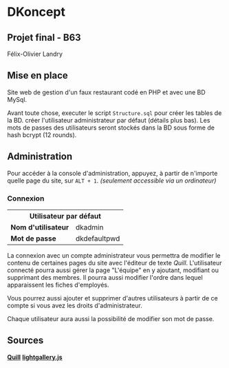 # DKoncept
## Projet final - B63

Félix-Olivier Landry

## Mise en place

Site web de gestion d'un faux restaurant codé en PHP et avec une BD MySql.

Avant toute chose, executer le script `Structure.sql` pour créer les tables de la BD. créer l'utilisateur administrateur par défaut (détails plus bas). Les mots de passes des utilisateurs seront stockés dans la BD sous forme de hash bcrypt (12 rounds).

## Administration

Pour accéder à la console d'administration, appuyez, à partir de n'importe quelle page du site, sur `ALT + 1`. *(seulement accessible via un ordinateur)*

### Connexion


<table>
    <tr>
        <th colspan="2">Utilisateur par défaut</th>
    </tr>
        <td><b>Nom d'utilisateur</b></td>
        <td>dkadmin</td>
    <tr>
    </tr>
    <tr>
        <td><b>Mot de passe</b></td>
        <td>dkdefaultpwd</td>
    </tr>
</table>

La connexion avec un compte administrateur vous permettra de modifier le contenu de certaines pages du site avec l'éditeur de texte *Quill*.
L'utilisateur connecté pourra aussi gérer la page "L'équipe" en y ajoutant, modifiant ou supprimant des membres. 
Il pourra aussi modifier l'ordre dans lequel apparaissent les fiches d'employés.

Vous pourrez aussi ajouter et supprimer d'autres utilisateurs à partir de ce compte si vous avez les droits d'administrateur.

Chaque utilisateur aura aussi la possibilité de modifier son mot de passe.

## Sources

[**Quill**](https://github.com/quilljs/quill)
[**lightgallery.js**](https://sachinchoolur.github.io/lightgallery.js/)
